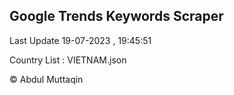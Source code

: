 

## Google Trends Keywords Scraper 
 
Last Update 19-07-2023 , 19:45:51

Country List :
VIETNAM.json



© Abdul Muttaqin 
